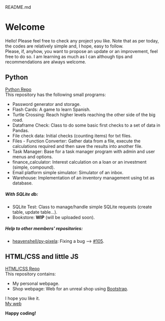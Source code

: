 README.md
# Welcome 
Hello! Please feel free to check any project you like. Note that as per today, the codes are relatively simple and, I hope, easy to follow.  
Please, if, anyhow, you want to propose an update or an improvement, feel free to do so. I am learning as much as I can although tips and recommendations are always welcome.  

## Python
[Python Repo](https://github.com/JuanCarcedo/jca-python-projects)  
This repository has the following small programs:
- Password generator and storage.
- Flash Cards: A game to learn Spanish.
- Turtle Crossing: Reach higher levels reaching the other side of the big road.
- Dataframe Check: Class to do some basic first checks to a set of data in Pandas.
- File check data: Initial checks (counting items) for txt files.
- Files - Function Converter: Gather data from a file, execute the calculations required and then save the results into another file.
- Task Manager: Base for a task manager program with admin and user menus and options.
- finance_calculator: Interest calculation on a loan or an investment (simple, compound).
- Email platform simple simulator: Simulator of an inbox.
- Warehouse: Implementation of an inventory management using txt as database.

##### With SQLite db:
- SQLite Test: Class to manage/handle simple SQLite requests (create table, update table...).
- Bookstore: **WIP** (will be uploaded soon).

##### Help to other members' repositories:
- [heavenshell/py-pixela](https://github.com/heavenshell/py-pixela): Fixing a bug --> [#105](https://github.com/heavenshell/py-pixela/pull/105).  

## HTML/CSS and little JS
[HTML/CSS Repo](https://github.com/JuanCarcedo/JuanCarcedo.github.io#juancarcedogithubio)  
This repository contains:  
- My personal webpage.
- Shop webpage: Web for an unreal shop using [Bootstrap](https://getbootstrap.com/).

I hope you like it.  
[My web](https://juancarcedo.github.io/)

**Happy coding!**
